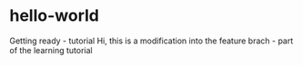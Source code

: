 # hello-world
Getting ready - tutorial
Hi, this is a modification into the feature brach - part of the learning tutorial
